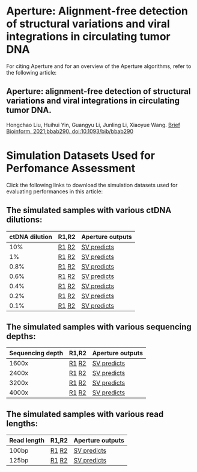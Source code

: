 # Aperture: Alignment-free detection of structural variations and viral integrations in circulating tumor DNA  
  
For citing Aperture and for an overview of the Aperture algorithms, refer to the following article: 

## Aperture: alignment-free detection of structural variations and viral integrations in circulating tumor DNA. 
Hongchao Liu, Huihui Yin, Guangyu Li, Junling Li, Xiaoyue Wang. [Brief Bioinform. 2021;bbab290. doi:10.1093/bib/bbab290](https://doi.org/10.1093/bib/bbab290) 
  
# Simulation Datasets Used for Perfomance Assessment  
  
Click the following links to download the simulation datasets used for evaluating performances in this article:  
   
   
## The simulated samples with various ctDNA dilutions:
ctDNA dilution | R1,R2 | Aperture outputs
------- | --------- | ---------
10%|[R1](https://ndownloader.figshare.com/files/26914610)  [R2](https://ndownloader.figshare.com/files/24730013)|[SV predicts](https://ndownloader.figshare.com/files/28482234)
1%|[R1](https://ndownloader.figshare.com/files/26914715)  [R2](https://ndownloader.figshare.com/files/24730121)|[SV predicts](https://ndownloader.figshare.com/files/28482237)
0.8%|[R1](https://ndownloader.figshare.com/files/26914718)  [R2](https://ndownloader.figshare.com/files/24730259)|[SV predicts](https://ndownloader.figshare.com/files/28482252)
0.6%|[R1](https://ndownloader.figshare.com/files/26914721)  [R2](https://ndownloader.figshare.com/files/24730178)|[SV predicts](https://ndownloader.figshare.com/files/28482249)
0.4%|[R1](https://ndownloader.figshare.com/files/26914766)  [R2](https://ndownloader.figshare.com/files/24730352)|[SV predicts](https://ndownloader.figshare.com/files/28482246)
0.2%|[R1](https://ndownloader.figshare.com/files/26914769)  [R2](https://ndownloader.figshare.com/files/24730379)|[SV predicts](https://ndownloader.figshare.com/files/28482243)
0.1%|[R1](https://ndownloader.figshare.com/files/26914772)  [R2](https://ndownloader.figshare.com/files/24730523)|[SV predicts](https://ndownloader.figshare.com/files/28482240)
  
   
## The simulated samples with various sequencing depths:
Sequencing depth | R1,R2 | Aperture outputs
------- | --------- | ---------
1600x|[R1](https://ndownloader.figshare.com/files/28456884) [R2](https://ndownloader.figshare.com/files/28456914)|[SV predicts](https://ndownloader.figshare.com/files/28482489)
2400x|[R1](https://ndownloader.figshare.com/files/28480476) [R2](https://ndownloader.figshare.com/files/28473804)|[SV predicts](https://ndownloader.figshare.com/files/28482492)
3200x|[R1](https://ndownloader.figshare.com/files/28456968) [R2](https://ndownloader.figshare.com/files/28456941)|[SV predicts](https://ndownloader.figshare.com/files/28482495)
4000x|[R1](https://ndownloader.figshare.com/files/28470351) [R2](https://ndownloader.figshare.com/files/28470342)|[SV predicts](https://ndownloader.figshare.com/files/28482498)
   
   
## The simulated samples with various read lengths:
Read length | R1,R2 | Aperture outputs
------- | --------- | ---------
100bp|[R1](https://ndownloader.figshare.com/files/28470348) [R2](https://ndownloader.figshare.com/files/28470339)|[SV predicts](https://ndownloader.figshare.com/files/28482228)
125bp|[R1](https://ndownloader.figshare.com/files/28457277) [R2](https://ndownloader.figshare.com/files/28457262)|[SV predicts](https://ndownloader.figshare.com/files/28482231)
   
   

   